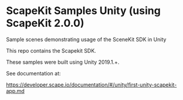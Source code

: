 # ScapeKit Samples Unity (using ScapeKit 2.0.0)

Sample scenes demonstrating usage of the SceneKit SDK in Unity

This repo contains the Scapekit SDK.

These samples were built using Unity 2019.1.+.

See documentation at:

https://developer.scape.io/documentation/#/unity/first-unity-scapekit-app.md


